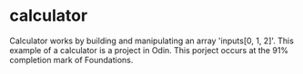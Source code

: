 # calculator
Calculator works by building and manipulating an array 'inputs[0, 1, 2]'. This example of a calculator is a project in Odin. This porject occurs at the 91% completion mark of Foundations.